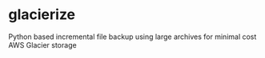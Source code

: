 # glacierize
Python based incremental file backup using large archives for minimal cost AWS Glacier storage
